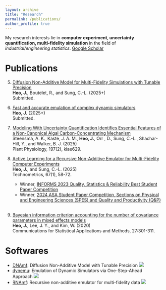 ```yaml
---
layout: archive
title: "Research"
permalink: /publications/
author_profile: true
---
```


My research interests lie in **computer experiment, uncertainty quantification, multi-fidelity simulation** in the field of *industrial/engineering statistics*. [Google Scholar](https://scholar.google.com/citations?user=3KWFrYAAAAAJ&hl=en)
<br>

Publications
======
5. [Diffusion Non-Additive Model for Multi-Fidelity Simulations with Tunable Precision](https://arxiv.org/abs/2506.08328)
<br> **Heo, J.**, Boutelet, R., and Sung, C.-L. (2025+)
<br> Submitted.

4. [Fast and accurate emulation of complex dynamic simulators](https://arxiv.org/abs/2503.20250)
<br> **Heo, J.** (2025+)
<br> Submitted.

3. [Modeling With Uncertainty Quantification Identifies Essential Features of a Non-Canonical Algal Carbon-Concentrating Mechanism](https://academic.oup.com/plphys/advance-article/doi/10.1093/plphys/kiae629/7916514?login=false)
<br> Steensma, A. K., Kaste, J. A. M., **Heo, J.**, Orr , D., Sung, C.-L., Shachar-Hill, Y., and Walker, B. J. (2025)
<br> Plant Physiology, 197(2), kiae629.

2. [Active Learning for a Recursive Non-Additive Emulator for Multi-Fidelity Computer Experiments](https://doi.org/10.1080/00401706.2024.2376173)
<br> **Heo, J.**, and Sung, C.-L. (2025)
<br> Technometrics, 67(1), 58-72.
   * Winner, [INFORMS 2023 Quality, Statistics & Reliability Best Student Paper Competition](https://connect.informs.org/qsr/awards)
   * Winner, [2024 ASA Student Paper Competition, Sections on Physical and Engineering Sciences (SPES) and Quality and Productivity (Q&P)](https://community.amstat.org/spes/outreach/studentpapercompetition)
<br> <br> 

1. [Bayesian information criterion accounting for the number of covariance parameters in mixed effects models](http://www.csam.or.kr/journal/view.html?doi=10.29220/CSAM.2020.27.3.301)
<br> **Heo, J.**, Lee, J. Y., and Kim, W. (2020)
<br> Communications for Statistical Applications and Methods, 27:301-311.


Softwares
======
* [DNAmf](https://cran.r-project.org/web/packages/DNAmf/index.html): Diffusion Non-Additive Model with Tunable Precision
![](https://cranlogs.r-pkg.org/badges/grand-total/DNAmf)
* [dynemu](https://cran.r-project.org/web/packages/dynemu/index.html): Emulation of Dynamic Simulators via One-Step-Ahead Approach
![](https://cranlogs.r-pkg.org/badges/grand-total/dynemu)
* [RNAmf](https://cran.r-project.org/web/packages/RNAmf/index.html): Recursive non-additive emulator for multi-fidelity data
![](https://cranlogs.r-pkg.org/badges/grand-total/RNAmf)

